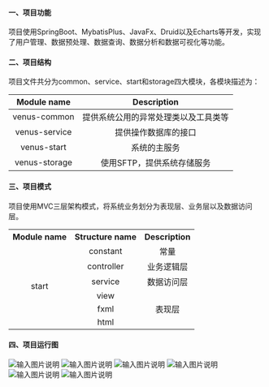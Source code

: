 #### 一、项目功能

​	项目使用SpringBoot、MybatisPlus、JavaFx、Druid以及Echarts等开发，实现了用户管理、数据预处理、数据查询、数据分析和数据可视化等功能。

#### 二、项目结构

​	项目文件共分为common、service、start和storage四大模块，各模块描述为：

|  Module name  |             Description              |
| :-----------: | :----------------------------------: |
| venus-common  | 提供系统公用的异常处理类以及工具类等 |
| venus-service |         提供操作数据库的接口         |
|  venus-start  |             系统的主服务             |
| venus-storage |      使用SFTP，提供系统存储服务      |

#### 三、项目模式

​	项目使用MVC三层架构模式，将系统业务划分为表现层、业务层以及数据访问层。

<table>
	<tr>
	    <th align="center">Module name</th>
	    <th align="center">Structure name</th>
	    <th align="center">Description</th>  
	</tr >
	<tr >
	    <td rowspan="6" align="center">start</td>
	    <td align="center">constant</td>
	    <td align="center">常量</td>
	</tr>
	<tr>
	    <td align="center">controller</td>
	    <td align="center">业务逻辑层</td>
	</tr>
	<tr>
	    <td align="center">service</td>
	    <td align="center">数据访问层</td>
	</tr>
	<tr>
	    <td align="center">view</td>
	    <td rowspan="3" align="center">表现层</td>
	</tr>
	<tr>
        <td align="center">fxml</td>
	</tr>
	<tr>
	    <td align="center">html</td>
	</tr>
</table>


#### 四、项目运行图
![输入图片说明](https://images.gitee.com/uploads/images/2021/0323/093800_517fde91_5734674.png "11.png")
![输入图片说明](https://images.gitee.com/uploads/images/2021/0323/094258_d5d4e466_5734674.png "14.png")
![输入图片说明](https://images.gitee.com/uploads/images/2021/0323/094318_be1332cb_5734674.png "15.png")
![输入图片说明](https://images.gitee.com/uploads/images/2021/0323/094332_a2d3196d_5734674.png "16.png")
![输入图片说明](https://images.gitee.com/uploads/images/2021/0323/094346_1d0878a0_5734674.png "164.png")
![输入图片说明](https://images.gitee.com/uploads/images/2021/0323/094413_26fe343e_5734674.png "13.png")

